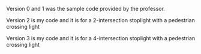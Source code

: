 Version 0 and 1 was the sample code provided by the professor.

Version 2 is my code and it is for a 2-intersection stoplight with a pedestrian crossing light

Version 3 is my code and it is for a 4-intersection stoplight with a pedestrian crossing light
